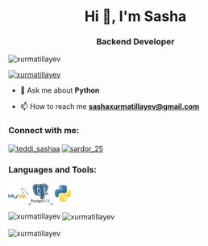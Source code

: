  <h1 align="center">Hi 👋, I'm Sasha</h1>
<h3 align="center">Backend Developer</h3>

<p align="left"> <img src="https://komarev.com/ghpvc/?username=xurmatillayev&label=Profile%20views&color=0e75b6&style=flat" alt="xurmatillayev" /> </p>

<p align="left"> <a href="https://github.com/ryo-ma/github-profile-trophy"><img src="https://github-profile-trophy.vercel.app/?username=xurmatillayev" alt="xurmatillayev" /></a> </p>

- 💬 Ask me about **Python**

- 📫 How to reach me **sashaxurmatillayev@gmail.com**

<h3 align="left">Connect with me:</h3>
<p align="left">
<a href="https://instagram.com/wxsasha7" target="blank"><img align="center" src="https://raw.githubusercontent.com/rahuldkjain/github-profile-readme-generator/master/src/images/icons/Social/instagram.svg" alt="teddi_sashaa" height="30" width="40" /></a>
<a href="https://www.leetcode.com/sardor_25" target="blank"><img align="center" src="https://raw.githubusercontent.com/rahuldkjain/github-profile-readme-generator/master/src/images/icons/Social/leet-code.svg" alt="sardor_25" height="30" width="40" /></a>
</p>

<h3 align="left">Languages and Tools:</h3>
<p align="left"> <a href="https://www.mysql.com/" target="_blank" rel="noreferrer"> <img src="https://raw.githubusercontent.com/devicons/devicon/master/icons/mysql/mysql-original-wordmark.svg" alt="mysql" width="40" height="40"/> </a> <a href="https://www.postgresql.org" target="_blank" rel="noreferrer"> <img src="https://raw.githubusercontent.com/devicons/devicon/master/icons/postgresql/postgresql-original-wordmark.svg" alt="postgresql" width="40" height="40"/> </a> <a href="https://www.python.org" target="_blank" rel="noreferrer"> <img src="https://raw.githubusercontent.com/devicons/devicon/master/icons/python/python-original.svg" alt="python" width="40" height="40"/> </a> </p>

<p><img align="left" src="https://github-readme-stats.vercel.app/api/top-langs?username=xurmatillayev&show_icons=true&locale=en&layout=compact" alt="xurmatillayev" /></p>

<p>&nbsp;<img align="center" src="https://github-readme-stats.vercel.app/api?username=xurmatillayev&show_icons=true&locale=en" alt="xurmatillayev" /></p>

<p><img align="center" src="https://github-readme-streak-stats.herokuapp.com/?user=xurmatillayev&" alt="xurmatillayev" /></p>
